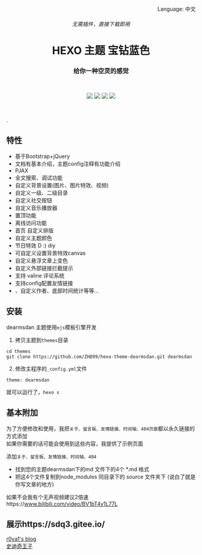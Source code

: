 


<div>




  <!--
   -->



<div align="right">
  Language:
  中文
</div>
<p align="center">
  </p>
<p align="center">
  </p>
<h6 align="center">无需插件，直接下载即用 </h6>

<h1 align="center">HEXO 主题 宝钻蓝色 </h1>
<h3 align="center">给你一种空灵的感觉 </h3><br/>
<p align="center">
   <a href="https://nodejs.org"><img src="https://img.shields.io/badge/node-%3E= v10-green?style=flat-square"></a>
  <a href="https://hexo.io"><img src="https://img.shields.io/badge/hexo-%3E=4.0.0-blue?style=flat-square&logo=hexo"></a>
  <a href="https://github.com/ZHD99/hexo-theme-dearmsdan/blob/master/LICENSE"><img src="https://img.shields.io/badge/license-%20MIT -orange?style=flat-square&logo=gnu"></a>
 <a href="https://codeload.github.com/ZHD99/hexo-theme-dearmsdan/zip/master"><img src="https://img.shields.io/badge/downloads-772KB-brightgreen?style=flat-square"></a> 
  <br/>
</p>
<br/>

.  <br/>

## 特性

- 基于Bootstrap+jQuery
- 文档有基本介绍，主题config注释有功能介绍
- PJAX
- 全文搜索、调试功能
- 自定义背景设置(图片、图片特效、视频)
- 自定义一级、二级目录
- 自定义社交按钮
- 自定义音乐播放器
- 置顶功能
- 离线访问功能
- 首页 自定义排版
- 自定义主题颜色
- 节日特效  D :)  diy
- 可自定义设置背景特效canvas
- 自定义悬浮文章上变色
- 自定义外部链接拦截提示
- 支持 valine 评论系统
- 支持config配置友情链接
- 、自定义作者、底部时间统计等等...

## 安装

dearmsdan 主题使用`ejs`模板引擎开发

1. 拷贝主题到`themes`目录

```
cd themes
git clone https://github.com/ZHD99/hexo-theme-dearmsdan.git dearmsdan
```

2. 修改主程序的`_config.yml`文件

```
theme: dearmsdan
```

就可以运行了，`hexo s`



## 基本附加

为了方便修改和使用，我把`关于、留言板、友情链接、时间轴、404页面`都以永久链接的方式添加  
如果你需要的话可能会使用到这些内容，我提供了示例页面 

添加`关于、留言板、友情链接、时间轴、404`  

- 找到您的主题dearmsdan下的md 文件下的4个 *.md 格式 
- 把这4个文件复制到node_modules  同目录下的 source 文件夹下 (说白了就是你写文章的地方)

如果不会我有个无声视频建议2倍速https://www.bilibili.com/video/BV1bT4y1L77L



## 展示https://sdq3.gitee.io/
[ r0ya1\'s blog](https://lin92n.gitee.io/)     
[史迪奇王子](https://sdq3.gitee.io/)     






</div>
